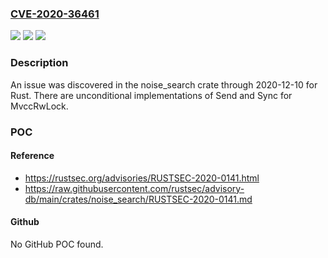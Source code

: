 ### [CVE-2020-36461](https://cve.mitre.org/cgi-bin/cvename.cgi?name=CVE-2020-36461)
![](https://img.shields.io/static/v1?label=Product&message=n%2Fa&color=blue)
![](https://img.shields.io/static/v1?label=Version&message=n%2Fa&color=blue)
![](https://img.shields.io/static/v1?label=Vulnerability&message=n%2Fa&color=brighgreen)

### Description

An issue was discovered in the noise_search crate through 2020-12-10 for Rust. There are unconditional implementations of Send and Sync for MvccRwLock.

### POC

#### Reference
- https://rustsec.org/advisories/RUSTSEC-2020-0141.html
- https://raw.githubusercontent.com/rustsec/advisory-db/main/crates/noise_search/RUSTSEC-2020-0141.md

#### Github
No GitHub POC found.

